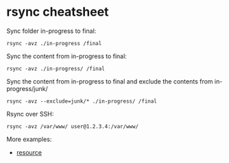 # rsync cheatsheet

Sync folder in-progress to final:

```
rsync -avz ./in-progress /final
```

Sync the content from in-progress to final:

```
rsync -avz ./in-progress/ /final
```

Sync the content from in-progress to final and exclude the contents from in-progress/junk/

```
rsync -avz --exclude=junk/* ./in-progress/ /final
```

Rsync over SSH:

```
rsync -avz /var/www/ user@1.2.3.4:/var/www/
```

More examples:
- [resource](https://devhints.io/rsync)
